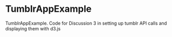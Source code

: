 TumblrAppExample
===========
TumblrAppExample. Code for Discussion 3 in setting up tumblr API calls and displaying them with d3.js
